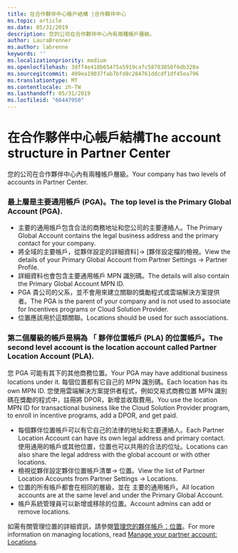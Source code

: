 ```yaml
---
title: 在合作夥伴中心帳戶結構 |合作夥伴中心
ms.topic: article
ms.date: 05/31/2019
description: 您的公司在合作夥伴中心內有兩種帳戶層級。
author: LauraBrenner
ms.author: labrenne
keywords: ''
ms.localizationpriority: medium
ms.openlocfilehash: 3dff4e418b65475a5919cafc58783858f6db320a
ms.sourcegitcommit: 499ea19037fab7bfd8c284761ddcdf1df45ea796
ms.translationtype: MT
ms.contentlocale: zh-TW
ms.lasthandoff: 05/31/2019
ms.locfileid: "66447950"
---
```

# <a name="the-account-structure-in-partner-center"></a><span data-ttu-id="3b06b-103">在合作夥伴中心帳戶結構</span><span class="sxs-lookup"><span data-stu-id="3b06b-103">The account structure in Partner Center</span></span>

<span data-ttu-id="3b06b-104">您的公司在合作夥伴中心內有兩種帳戶層級。</span><span class="sxs-lookup"><span data-stu-id="3b06b-104">Your company has two levels of accounts in Partner Center.</span></span> 

### <a name="the-top-level-is-the-primary-global-account-pga"></a><span data-ttu-id="3b06b-105">最上層是主要通用帳戶 (PGA)。</span><span class="sxs-lookup"><span data-stu-id="3b06b-105">The top level is the Primary Global Account (PGA).</span></span>

- <span data-ttu-id="3b06b-106">主要的通用帳戶包含合法的商務地址和您公司的主要連絡人。</span><span class="sxs-lookup"><span data-stu-id="3b06b-106">The Primary Global Account contains the legal business address and the primary contact for your company.</span></span> 
- <span data-ttu-id="3b06b-107">將全域的主要帳戶，從夥伴設定的詳細資料]-> [夥伴設定檔的檢視。</span><span class="sxs-lookup"><span data-stu-id="3b06b-107">View the details of your Primary Global Account from Partner Settings -> Partner Profile.</span></span>
- <span data-ttu-id="3b06b-108">詳細資料也會包含主要通用帳戶 MPN 識別碼。</span><span class="sxs-lookup"><span data-stu-id="3b06b-108">The details will also contain the Primary Global Account MPN ID.</span></span> 
- <span data-ttu-id="3b06b-109">PGA 貴公司的父系，並不會用來建立關聯的獎勵程式或雲端解決方案提供者。</span><span class="sxs-lookup"><span data-stu-id="3b06b-109">The PGA is the parent of your company and is not used to associate for Incentives programs or Cloud Solution Provider.</span></span> 
- <span data-ttu-id="3b06b-110">位置應該用於這類關聯。</span><span class="sxs-lookup"><span data-stu-id="3b06b-110">Locations should be used for such associations.</span></span>

### <a name="the-second-level-account-is-the-location-account-called-partner-location-account-pla"></a><span data-ttu-id="3b06b-111">第二個層級的帳戶是稱為 「 夥伴位置帳戶 (PLA) 的位置帳戶。</span><span class="sxs-lookup"><span data-stu-id="3b06b-111">The second level account is the location account called Partner Location Account (PLA).</span></span>

<span data-ttu-id="3b06b-112">您 PGA 可能有其下的其他商務位置。</span><span class="sxs-lookup"><span data-stu-id="3b06b-112">Your PGA may have additional business locations under it.</span></span> <span data-ttu-id="3b06b-113">每個位置都有它自己的 MPN 識別碼。</span><span class="sxs-lookup"><span data-stu-id="3b06b-113">Each location has its own MPN ID.</span></span>  <span data-ttu-id="3b06b-114">您使用雲端解決方案提供者程式，例如交易式商務位置 MPN 識別碼在獎勵的程式中，註冊將 DPOR，新增並收取費用。</span><span class="sxs-lookup"><span data-stu-id="3b06b-114">You use the location MPN ID for transactional business like the Cloud Solution Provider program, to enroll in incentive programs, add a DPOR, and get paid.</span></span> 

- <span data-ttu-id="3b06b-115">每個夥伴位置帳戶可以有它自己的法律的地址和主要連絡人。</span><span class="sxs-lookup"><span data-stu-id="3b06b-115">Each Partner Location Account can have its own legal address and primary contact.</span></span> <span data-ttu-id="3b06b-116">使用通用的帳戶或其他位置，位置也可以共用的合法的位址。</span><span class="sxs-lookup"><span data-stu-id="3b06b-116">Locations can also share the legal address with the global account or with other locations.</span></span>
- <span data-ttu-id="3b06b-117">檢視從夥伴設定夥伴位置帳戶清單-> 位置。</span><span class="sxs-lookup"><span data-stu-id="3b06b-117">View the list of Partner Location Accounts from Partner Settings -> Locations.</span></span>
- <span data-ttu-id="3b06b-118">位置的所有帳戶都會在相同的層級，並在 主要的通用帳戶。</span><span class="sxs-lookup"><span data-stu-id="3b06b-118">All location accounts are at the same level and under the Primary Global Account.</span></span>
- <span data-ttu-id="3b06b-119">帳戶系統管理員可以新增或移除的位置。</span><span class="sxs-lookup"><span data-stu-id="3b06b-119">Account admins can add or remove locations.</span></span>

<span data-ttu-id="3b06b-120">如需有關管理位置的詳細資訊，請參閱[管理您的夥伴帳戶：位置](manage-locations.md)。</span><span class="sxs-lookup"><span data-stu-id="3b06b-120">For more information on managing locations, read [Manage your partner account: Locations](manage-locations.md).</span></span> 




















